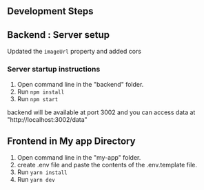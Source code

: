 ## Development Steps

## Backend : Server setup

Updated the `imageUrl` property and added cors

### Server startup instructions

1. Open command line in the "backend" folder.
2. Run `npm install`
3. Run `npm start`

backend will be available at port 3002 and you can access data at "http://localhost:3002/data"

## Frontend in My app Directory

1. Open command line in the "my-app" folder.
2. create .env file and paste the contents of the .env.template file.
3. Run `yarn install`
4. Run `yarn dev`
